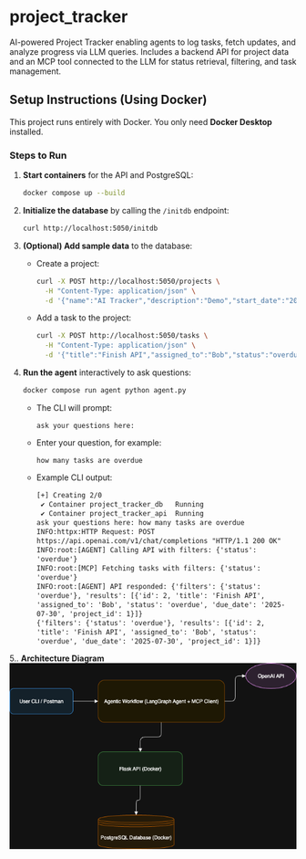 # project_tracker
AI-powered Project Tracker enabling agents to log tasks, fetch updates, and analyze progress via LLM queries. Includes a backend API for project data and an MCP tool connected to the LLM for status retrieval, filtering, and task management.

## Setup Instructions (Using Docker)

This project runs entirely with Docker. You only need **Docker Desktop** installed.

### Steps to Run
1. **Start containers** for the API and PostgreSQL:
   ```bash
   docker compose up --build
   ```

2. **Initialize the database** by calling the `/initdb` endpoint:
   ```bash
   curl http://localhost:5050/initdb
   ```

3. **(Optional) Add sample data** to the database:
   - Create a project:
     ```bash
     curl -X POST http://localhost:5050/projects \
       -H "Content-Type: application/json" \
       -d '{"name":"AI Tracker","description":"Demo","start_date":"2025-07-28","end_date":"2025-08-28","status":"active"}'
     ```
   - Add a task to the project:
     ```bash
     curl -X POST http://localhost:5050/tasks \
       -H "Content-Type: application/json" \
       -d '{"title":"Finish API","assigned_to":"Bob","status":"overdue","due_date":"2025-07-30","project_id":1}'
     ```

4. **Run the agent** interactively to ask questions:
   ```bash
   docker compose run agent python agent.py
   ```
   - The CLI will prompt:
     ```
     ask your questions here:
     ```
   - Enter your question, for example:
     ```
     how many tasks are overdue
     ```
   - Example CLI output:
     ```
     [+] Creating 2/0
      ✔ Container project_tracker_db   Running
      ✔ Container project_tracker_api  Running
     ask your questions here: how many tasks are overdue
     INFO:httpx:HTTP Request: POST https://api.openai.com/v1/chat/completions "HTTP/1.1 200 OK"
     INFO:root:[AGENT] Calling API with filters: {'status': 'overdue'}
     INFO:root:[MCP] Fetching tasks with filters: {'status': 'overdue'}
     INFO:root:[AGENT] API responded: {'filters': {'status': 'overdue'}, 'results': [{'id': 2, 'title': 'Finish API', 'assigned_to': 'Bob', 'status': 'overdue', 'due_date': '2025-07-30', 'project_id': 1}]}
     {'filters': {'status': 'overdue'}, 'results': [{'id': 2, 'title': 'Finish API', 'assigned_to': 'Bob', 'status': 'overdue', 'due_date': '2025-07-30', 'project_id': 1}]}
     ```

5.. **Architecture Diagram**
![Architecture Diagram](architecture.drawio.png)